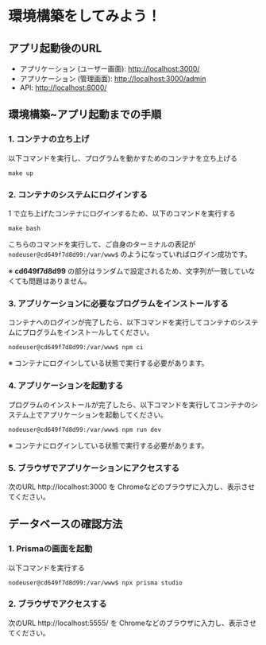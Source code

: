 # 環境構築をしてみよう！

## アプリ起動後のURL
- アプリケーション (ユーザー画面): [http://localhost:3000/](http://localhost:3000/)
- アプリケーション (管理画面): [http://localhost:3000/admin](http://localhost:3000/admin)
- API: [http://localhost:8000/](http://localhost:8000/)

## 環境構築~アプリ起動までの手順

### 1. コンテナの立ち上げ

以下コマンドを実行し、プログラムを動かすためのコンテナを立ち上げる

```
make up
```

### 2. コンテナのシステムにログインする

1 で立ち上げたコンテナにログインするため、以下のコマンドを実行する

```
make bash
```

こちらのコマンドを実行して、ご自身のターミナルの表記が `nodeuser@cd649f7d8d99:/var/www$` のようになっていればログイン成功です。

※ **cd649f7d8d99** の部分はランダムで設定されるため、文字列が一致していなくても問題はありません。

### 3. アプリケーションに必要なプログラムをインストールする

コンテナへのログインが完了したら、以下コマンドを実行してコンテナのシステムにプログラムをインストールしてください。

```
nodeuser@cd649f7d8d99:/var/www$ npm ci
```

※ コンテナにログインしている状態で実行する必要があります。

### 4. アプリケーションを起動する

プログラムのインストールが完了したら、以下コマンドを実行してコンテナのシステム上でアプリケーションを起動してください。

```
nodeuser@cd649f7d8d99:/var/www$ npm run dev
```

※ コンテナにログインしている状態で実行する必要があります。

### 5. ブラウザでアプリケーションにアクセスする

次のURL http://localhost:3000 を Chromeなどのブラウザに入力し、表示させてください。

## データベースの確認方法

### 1. Prismaの画面を起動

以下コマンドを実行する

```
nodeuser@cd649f7d8d99:/var/www$ npx prisma studio
```

### 2. ブラウザでアクセスする

次のURL http://localhost:5555/ を Chromeなどのブラウザに入力し、表示させてください。
